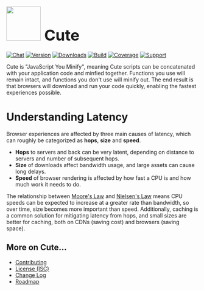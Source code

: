 # <a href="http://lighter.io/cute" style="font-size:40px;text-decoration:none"><img src="https://cdn.rawgit.com/lighterio/lighter.io/master/public/cute.svg" style="width:90px;height:90px"> Cute</a>
[![Chat](https://badges.gitter.im/chat.svg)](//gitter.im/lighterio/public)
[![Version](https://img.shields.io/npm/v/cute.svg)](//www.npmjs.com/package/cute)
[![Downloads](https://img.shields.io/npm/dm/cute.svg)](//www.npmjs.com/package/cute)
[![Build](https://img.shields.io/travis/lighterio/cute.svg)](//travis-ci.org/lighterio/cute)
[![Coverage](https://img.shields.io/coveralls/lighterio/cute/master.svg)](//coveralls.io/r/lighterio/cute)
[![Support](https://img.shields.io/gittip/zerious.png)](https://www.gittip.com/lighterio/)


Cute is "JavaScript You Minify", meaning Cute scripts can be concatenated
with your application code and minfied together. Functions you use will
remain intact, and functions you don't use will minify out. The end result
is that browsers will download and run your code quickly, enabling the fastest
experiences possible.

# Understanding Latency

Browser experiences are affected by three main causes of latency, which can
roughly be categorized as **hops**, **size** and **speed**.
* **Hops** to servers and back can be very latent, depending on distance to
  servers and number of subsequent hops.
* **Size** of downloads affect bandwidth usage, and large assets can cause
  long delays.
* **Speed** of browser rendering is affected by how fast a CPU is and how much
  work it needs to do.

The relationship between
[Moore's Law](http://www.nngroup.com/articles/law-of-bandwidth/) and
[Nielsen's Law](http://en.wikipedia.org/wiki/Moore%27s_law) means CPU speeds
can be expected to increase at a greater rate than bandwidth, so over time,
size becomes more important than speed. Additionally, caching is a
common solution for mitigating latency from hops, and small sizes are better
for caching, both on CDNs (saving cost) and browsers (saving space).



<!--
doNothing
responseSuccessFn
responseFailureFn
getXhr
getUpload
getResponse
forEach
each
getLength
getFirst
getLast
hasMany
push
pop
merge
padArray
getAllCookies
getCookie
setCookie
deleteCookie
getTime
getIsoDate
formatLongDate
formatShortDate
getElement
getElementsByTagName
getElementsByTagAndClass
getParent
createTag
createElement
addElement
appendElement
prependElement
wrapElement
getChildren
getIndex
insertElement
removeElement
clearElement
getHtml
setHtml
getText
setText
getAttribute
setAttribute
getData
setData
getClass
getClasses
setClass
getFirstChild
getPreviousSibling
getNextSibling
hasClass
addClass
removeClass
flipClass
toggleClass
insertScript
all
one
Emitter
EmitterPrototype
CLICK
MOUSEDOWN
MOUSEUP
KEYDOWN
KEYUP
KEYPRESS
bind
on
trigger
stopPropagation
preventDefault
bindFocusChange
bindHover
onHover
bindClick
bindWindowLoad
isReady
focusElement
doOnce
setTimer
removeTimeout
getType
getValue
setValue
getHistory
historyPush
historyReplace
historyPop
onHistoryPop
reservedWordPattern
stringify
parse
execute
parseBoolean
parseNumber
parseString
parseObject
parseArray
error
warn
info
log
trace
ifConsole
ensureNumber
zeroFill
forIn
forOf
decorateObject
ensureProperty
getStorage
fetch
store
ensureString
contains
startsWith
trim
splitByCommas
splitBySpaces
decorateString
match
extractLetters
extractNumbers
lower
upper
escape
unescape
buildQueryString
getBrowserVersionOrZero
isType
isUndefined
isBoolean
isNumber
isString
isFunction
isObject
isInstance
isArray
isDate
getHost
getBaseUrl
getQueryParams
getHashParams
onReady
-->


## More on Cute...
* [Contributing](//github.com/lighterio/cute/blob/master/CONTRIBUTING.md)
* [License (ISC)](//github.com/lighterio/cute/blob/master/LICENSE.md)
* [Change Log](//github.com/lighterio/cute/blob/master/CHANGELOG.md)
* [Roadmap](//github.com/lighterio/cute/blob/master/ROADMAP.md)
